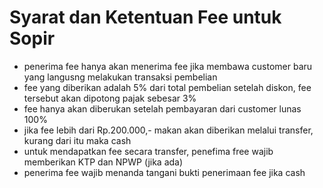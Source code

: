 # Syarat dan Ketentuan Fee untuk Sopir
 
- penerima fee hanya akan menerima fee jika membawa customer baru yang langusng melakukan transaksi pembelian
- fee yang diberikan adalah 5% dari total pembelian setelah diskon, fee tersebut akan dipotong pajak sebesar 3%
- fee hanya akan diberukan setelah pembayaran dari customer lunas 100%
- jika fee lebih dari Rp.200.000,- makan akan diberikan melalui transfer, kurang dari itu maka cash
- untuk mendapatkan fee secara transfer, penefima free wajib memberikan KTP dan NPWP (jika ada)
- penerima fee wajib menanda tangani bukti penerimaan fee jika cash